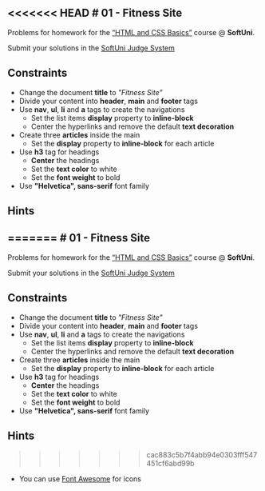 <<<<<<< HEAD
﻿# 01 - Fitness Site
------
Problems for homework for the [“HTML and CSS Basics”](#) course @ **SoftUni**.

Submit your solutions in the [SoftUni Judge System](https://judge.softuni.bg/Contests/#!/List/ByCategory/165/HTML-and-CSS)


## Constraints
* Change the document **title** to *"Fitness Site"*
* Divide your content into **header**, **main** and **footer** tags
* Use **nav**, **ul**, **li** and **a** tags to create the navigations
	* Set the list items **display** property to **inline-block**
	* Center the hyperlinks and remove the default **text decoration**
* Create three **articles** inside the main
	* Set the **display** property to **inline-block** for each article
* Use **h3** tag for headings
	* **Center** the headings
	* Set the **text color** to white
	* Set the **font weight** to bold
* Use **"Helvetica", sans-serif** font family

## Hints
=======
﻿# 01 - Fitness Site
------
Problems for homework for the [“HTML and CSS Basics”](#) course @ **SoftUni**.

Submit your solutions in the [SoftUni Judge System](https://judge.softuni.bg/Contests/#!/List/ByCategory/165/HTML-and-CSS)


## Constraints
* Change the document **title** to *"Fitness Site"*
* Divide your content into **header**, **main** and **footer** tags
* Use **nav**, **ul**, **li** and **a** tags to create the navigations
	* Set the list items **display** property to **inline-block**
	* Center the hyperlinks and remove the default **text decoration**
* Create three **articles** inside the main
	* Set the **display** property to **inline-block** for each article
* Use **h3** tag for headings
	* **Center** the headings
	* Set the **text color** to white
	* Set the **font weight** to bold
* Use **"Helvetica", sans-serif** font family

## Hints
>>>>>>> cac883c5b7f4abb94e0303fff547451cf6abd99b
* You can use [Font Awesome](https://fontawesome.com/) for icons